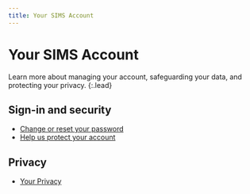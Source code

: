 ```yaml
---
title: Your SIMS Account
---
```


# Your SIMS Account

Learn more about managing your account, safeguarding your data, and protecting your privacy.
{:.lead}

## Sign-in and security

* [Change or reset your password](passwords)
* [Help us protect your account](beingmoresecure)

## Privacy

* [Your Privacy](privacy)